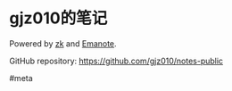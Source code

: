# gjz010的笔记

Powered by [zk](https://github.com/zk-org/zk) and [Emanote](https://github.com/srid/emanote).

GitHub repository: https://github.com/gjz010/notes-public


#meta
